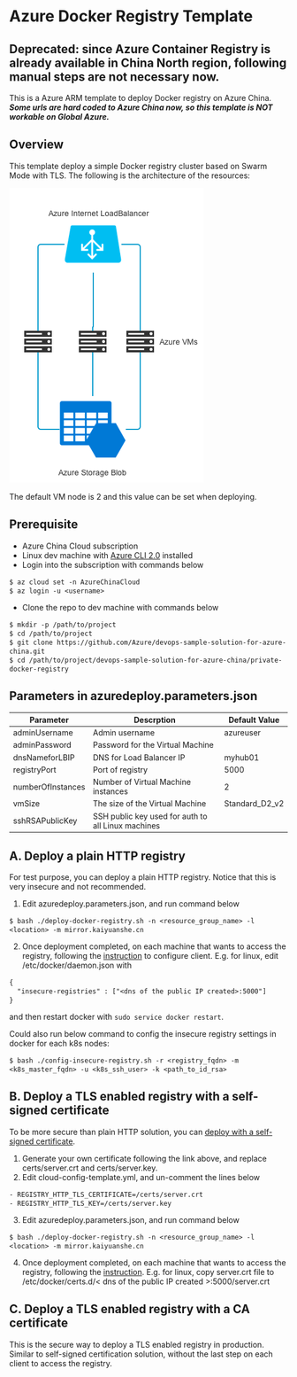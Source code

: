 # Azure Docker Registry Template
## Deprecated: since **Azure Container Registry** is already available in China North region, following manual steps are not necessary now.
This is a Azure ARM template to deploy Docker registry on Azure China. ***Some urls are hard coded to Azure China now, so this template is NOT workable on Global Azure.***

## Overview

This template deploy a simple Docker registry cluster based on Swarm Mode with TLS. The following is the architecture of the resources:

![arch](images/1.png)

The default VM node is 2 and this value can be set when deploying.

## Prerequisite
* Azure China Cloud subscription
* Linux dev machine with [Azure CLI 2.0](https://docs.microsoft.com/en-us/cli/azure/install-azure-cli?view=azure-cli-latest) installed
* Login into the subscription with commands below
```
$ az cloud set -n AzureChinaCloud
$ az login -u <username>
```
* Clone the repo to dev machine with commands below
```
$ mkdir -p /path/to/project
$ cd /path/to/project
$ git clone https://github.com/Azure/devops-sample-solution-for-azure-china.git
$ cd /path/to/project/devops-sample-solution-for-azure-china/private-docker-registry
```

## Parameters in azuredeploy.parameters.json
| Parameter         | Descrption                                         | Default Value  |
|-------------------|----------------------------------------------------|----------------|
| adminUsername     | Admin username                                     | azureuser      |
| adminPassword     | Password for the Virtual Machine                   |                |
| dnsNameforLBIP    | DNS for Load Balancer IP                           | myhub01        |
| registryPort      | Port of registry                                   | 5000           |
| numberOfInstances | Number of Virtual Machine instances                | 2              |
| vmSize            | The size of the Virtual Machine                    | Standard_D2_v2 |
| sshRSAPublicKey   | SSH public key used for auth to all Linux machines |                |

## A. Deploy a plain HTTP registry
For test purpose, you can deploy a plain HTTP registry. Notice that this is very insecure and not recommended.
1. Edit azuredeploy.parameters.json, and run command below
```
$ bash ./deploy-docker-registry.sh -n <resource_group_name> -l <location> -m mirror.kaiyuanshe.cn
```
2. Once deployment completed, on each machine that wants to access the registry, following the [instruction](https://docs.docker.com/registry/insecure/#deploy-a-plain-http-registry) to configure client.
E.g. for linux, edit /etc/docker/daemon.json with 
```
{
  "insecure-registries" : ["<dns of the public IP created>:5000"]
}
```
and then restart docker with `sudo service docker restart`.

Could also run below command to config the insecure registry settings in docker for each k8s nodes:
```
$ bash ./config-insecure-registry.sh -r <registry_fqdn> -m <k8s_master_fqdn> -u <k8s_ssh_user> -k <path_to_id_rsa>
```

## B. Deploy a TLS enabled registry with a self-signed certificate
To be more secure than plain HTTP solution, you can [deploy with a self-signed certificate](https://docs.docker.com/registry/insecure/#use-self-signed-certificates).
1. Generate your own certificate following the link above, and replace certs/server.crt and certs/server.key.
2. Edit cloud-config-template.yml, and un-comment the lines below
```
- REGISTRY_HTTP_TLS_CERTIFICATE=/certs/server.crt
- REGISTRY_HTTP_TLS_KEY=/certs/server.key
```
3. Edit azuredeploy.parameters.json, and run command below
```
$ bash ./deploy-docker-registry.sh -n <resource_group_name> -l <location> -m mirror.kaiyuanshe.cn
```
4. Once deployment completed, on each machine that wants to access the registry, following the [instruction](https://docs.docker.com/registry/insecure/#use-self-signed-certificates).
E.g. for linux, copy server.crt file to /etc/docker/certs.d/< dns of the public IP created >:5000/server.crt

## C. Deploy a TLS enabled registry with a CA certificate
This is the secure way to deploy a TLS enabled registry in production. Similar to self-signed certification solution, without the last step on each client to access the registry.


